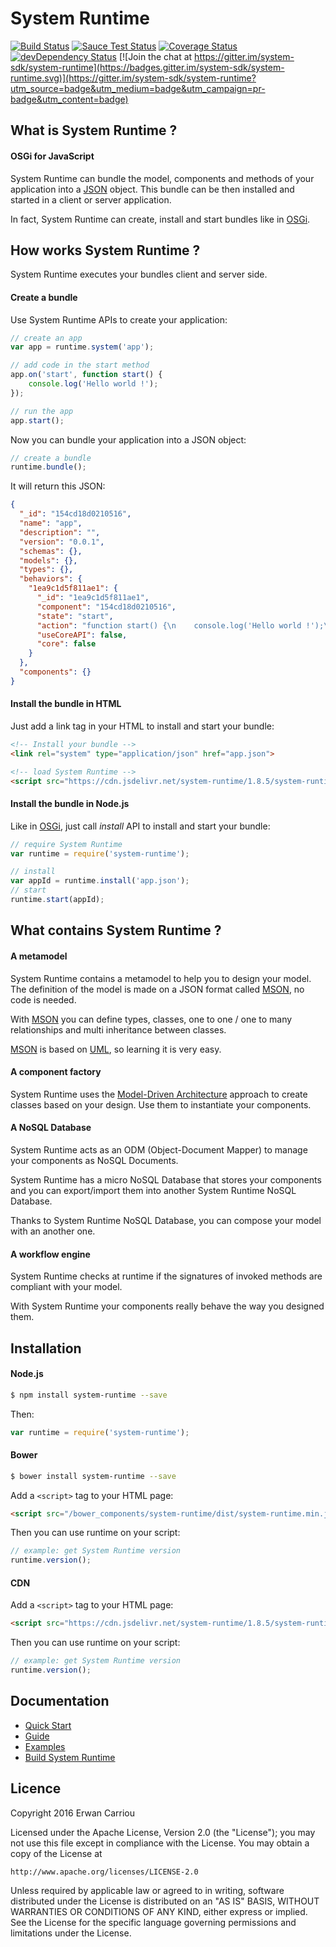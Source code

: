 # System Runtime

[![Build Status](https://travis-ci.org/system-sdk/system-runtime.svg?branch=master)](https://travis-ci.org/system-sdk/system-runtime)
[![Sauce Test Status](https://saucelabs.com/buildstatus/system-runtime)](https://saucelabs.com/u/system-runtime)
[![Coverage Status](https://coveralls.io/repos/github/system-sdk/system-runtime/badge.svg?branch=master)](https://coveralls.io/github/system-sdk/system-runtime?branch=master)
[![devDependency Status](https://david-dm.org/system-sdk/system-runtime/dev-status.svg)](https://david-dm.org/system-sdk/system-runtime#info=devDependencies)
[![Join the chat at https://gitter.im/system-sdk/system-runtime](https://badges.gitter.im/system-sdk/system-runtime.svg)](https://gitter.im/system-sdk/system-runtime?utm_source=badge&utm_medium=badge&utm_campaign=pr-badge&utm_content=badge)

## What is System Runtime ?

#### OSGi for JavaScript

System Runtime can bundle the model, components and methods of your application into a [JSON](http://json.org) object. This bundle can be then installed and started in a client or server application.

In fact, System Runtime can create, install and start bundles like in [OSGi](https://www.osgi.org). 

## How works System Runtime ?

System Runtime executes your bundles client and server side.

#### Create a bundle

Use System Runtime APIs to create your application:

```js
// create an app
var app = runtime.system('app');

// add code in the start method
app.on('start', function start() {
    console.log('Hello world !');
});

// run the app
app.start();
```

Now you can bundle your application into a JSON object:

```js
// create a bundle
runtime.bundle();
```

It will return this JSON:
```json
{
  "_id": "154cd18d0210516",
  "name": "app",
  "description": "",
  "version": "0.0.1",
  "schemas": {},
  "models": {},
  "types": {},
  "behaviors": {
    "1ea9c1d5f811ae1": {
      "_id": "1ea9c1d5f811ae1",
      "component": "154cd18d0210516",
      "state": "start",
      "action": "function start() {\n    console.log('Hello world !');\n}",
      "useCoreAPI": false,
      "core": false
    }
  },
  "components": {}
}
```

#### Install the bundle in HTML

Just add a link tag in your HTML to install and start your bundle:

```html
<!-- Install your bundle -->
<link rel="system" type="application/json" href="app.json">

<!-- load System Runtime -->
<script src="https://cdn.jsdelivr.net/system-runtime/1.8.5/system-runtime.min.js"></script>
```

#### Install the bundle in Node.js

Like in [OSGi](https://www.osgi.org), just call *install* API to install and start your bundle:

```js
// require System Runtime
var runtime = require('system-runtime');

// install 
var appId = runtime.install('app.json');
// start
runtime.start(appId);
```

## What contains System Runtime ?

#### A metamodel

System Runtime contains a metamodel to help you to design your model. The definition of the model is made on a JSON format called [MSON](https://system-runtime.readme.io/docs/design-your-model#section-mson), no code is needed. 

With [MSON](https://system-runtime.readme.io/docs/design-your-model#section-mson) you can define types, classes, one to one / one to many relationships and multi inheritance between classes. 

[MSON](https://system-runtime.readme.io/docs/design-your-model#section-mson) is based on [UML](http://uml.org), so learning it is very easy.

#### A component factory

System Runtime uses the [Model-Driven Architecture](http://www.omg.org/mda/) approach to create classes based on your design. Use them to instantiate your components. 

#### A NoSQL Database

System Runtime acts as an ODM (Object-Document Mapper) to manage your components as NoSQL Documents. 

System Runtime has a micro NoSQL Database that stores your components and you can export/import them into another System Runtime NoSQL Database. 

Thanks to System Runtime NoSQL Database, you can compose your model with an another one.

#### A workflow engine

System Runtime checks at runtime if the signatures of invoked methods are compliant with your model. 

With System Runtime your components really behave the way you designed them. 

## Installation

#### Node.js

```sh
$ npm install system-runtime --save
```

Then:

```js
var runtime = require('system-runtime');
```

#### Bower

```sh
$ bower install system-runtime --save
```

Add a `<script>` tag to your HTML page:
```html
<script src="/bower_components/system-runtime/dist/system-runtime.min.js"></script>
```

Then you can use runtime on your script:
```js
// example: get System Runtime version
runtime.version();
```

#### CDN

Add a `<script>` tag to your HTML page:
```html
<script src="https://cdn.jsdelivr.net/system-runtime/1.8.5/system-runtime.min.js"></script>
```

Then you can use runtime on your script:
```js
// example: get System Runtime version
runtime.version();
```

## Documentation

* [Quick Start](https://system-runtime.readme.io/docs/quick-start)
* [Guide](https://system-runtime.readme.io/docs/installation)
* [Examples](https://system-runtime.readme.io/docs/a-basic-hello-world)
* [Build System Runtime](https://system-runtime.readme.io/docs/extend-runtime)

## Licence

Copyright 2016 Erwan Carriou

Licensed under the Apache License, Version 2.0 (the "License");
you may not use this file except in compliance with the License.
You may obtain a copy of the License at

    http://www.apache.org/licenses/LICENSE-2.0

Unless required by applicable law or agreed to in writing, software
distributed under the License is distributed on an "AS IS" BASIS,
WITHOUT WARRANTIES OR CONDITIONS OF ANY KIND, either express or implied.
See the License for the specific language governing permissions and
limitations under the License. 
